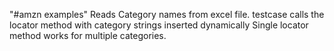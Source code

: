 "#amzn examples" 
Reads Category names from excel file.
testcase calls the locator method with category strings inserted dynamically
Single locator method works for multiple categories.
